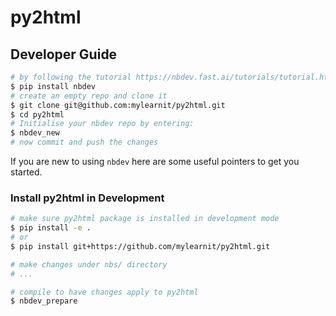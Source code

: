 # py2html


<!-- WARNING: THIS FILE WAS AUTOGENERATED! DO NOT EDIT! -->

## Developer Guide

``` sh
# by following the tutorial https://nbdev.fast.ai/tutorials/tutorial.html
$ pip install nbdev
# create an empty repo and clone it
$ git clone git@github.com:mylearnit/py2html.git
$ cd py2html
# Initialise your nbdev repo by entering:
$ nbdev_new
# now commit and push the changes
```

If you are new to using `nbdev` here are some useful pointers to get you
started.

### Install py2html in Development

``` sh
# make sure py2html package is installed in development mode
$ pip install -e .
# or 
$ pip install git+https://github.com/mylearnit/py2html.git

# make changes under nbs/ directory
# ...

# compile to have changes apply to py2html
$ nbdev_prepare
```
